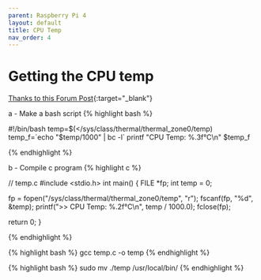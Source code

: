 ```yaml
---
parent: Raspberry Pi 4
layout: default
title: CPU Temp
nav_order: 4
---
```


# Getting the CPU temp
[Thanks to this Forum Post][forum]{:target="_blank"}

a - Make a bash script
{% highlight bash %}

#!/bin/bash
temp=$(</sys/class/thermal/thermal_zone0/temp)
temp_f=`echo "$temp/1000" | bc -l`
printf "CPU Temp: %.3f°C\n"  $temp_f

{% endhighlight %}

b - Compile c program
{% highlight c %}

// temp.c
#include <stdio.h>
int main() {
  FILE *fp;
  int temp = 0;
  
  fp = fopen("/sys/class/thermal/thermal_zone0/temp", "r");
  fscanf(fp, "%d", &temp);
  printf(">> CPU Temp: %.2f°C\n", temp / 1000.0);
  fclose(fp);
  
  return 0;
}

{% endhighlight %}

{% highlight bash %}
gcc temp.c -o temp
{% endhighlight %}

{% highlight bash %}
sudo mv ./temp /usr/local/bin/
{% endhighlight %}

[forum]: https://www.raspberrypi.org/forums/viewtopic.php?t=252115



